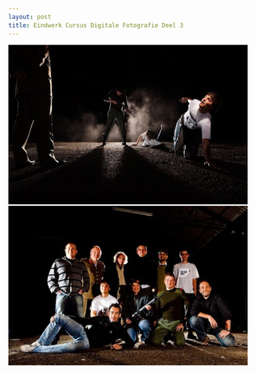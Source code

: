 ```yaml
---
layout: post
title: Eindwerk Cursus Digitale Fotografie Deel 3
---
```


[![Eindwerk Cursus Digitale Fotografie Deel 3 - The Long Walk ](Fotografie/fotos/thumb/TheLongWalk.jpg)](Fotografie/fotos/full/TheLongWalk.jpg)
[![Eindwerk Cursus Digitale Fotografie Deel 3 - The Long Walk ](Fotografie/fotos/thumb/TheLongWalkTeam.jpg)](Fotografie/fotos/full/TheLongWalkTeam.jpg)
